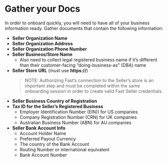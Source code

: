 # Gather your Docs

In order to onboard quickly, you will need to have all of your business information ready. Gather documents that contain the following information:

- **Seller Organization Name**
- **Seller Organization Address**
- **Seller Organization Phone Number**
- **Seller Business/Store Name**
  - Also need to collect legal registered business name if it’s different than their customer-facing “doing-business-as” (DBA) name
- **Seller Store URL** (must use **https://**)
  > NOTE: Authorizing Fast’s connection to the Seller’s store is an important step and must be completed within the same onboarding session in order to create valid Fast Seller credentials.
- **Seller Business Country of Registration**
- **Tax ID for the Seller’s Registered Business**
  - Employer Identification Number (EIN)) for US companies
  - Company Registration Number (CRN) for UK companies
  - Australian Business Number (ABN) for AU companies
- **Seller Bank Account Info**
  - Account Holder Name
  - Preferred Payout Currency
  - The country of the Bank Account
  - Routing Number or international equivalent
  - Bank Account Number

